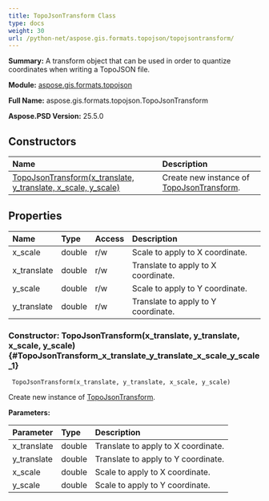 ```yaml
---
title: TopoJsonTransform Class
type: docs
weight: 30
url: /python-net/aspose.gis.formats.topojson/topojsontransform/
---
```


**Summary:** A transform object that can be used in order to quantize coordinates when writing a TopoJSON file.

**Module:** [aspose.gis.formats.topojson](/psd/python-net/aspose.gis.formats.topojson/)

**Full Name:** aspose.gis.formats.topojson.TopoJsonTransform

**Aspose.PSD Version:** 25.5.0

## **Constructors**
| **Name** | **Description** |
| :- | :- |
| [TopoJsonTransform(x_translate, y_translate, x_scale, y_scale)](#TopoJsonTransform_x_translate_y_translate_x_scale_y_scale_1) | Create new instance of [TopoJsonTransform](/psd/python-net/aspose.gis.formats.topojson/topojsontransform/). |
## **Properties**
| **Name** | **Type** | **Access** | **Description** |
| :- | :- | :- | :- |
| x_scale | double | r/w | Scale to apply to X coordinate. |
| x_translate | double | r/w | Translate to apply to X coordinate. |
| y_scale | double | r/w | Scale to apply to Y coordinate. |
| y_translate | double | r/w | Translate to apply to Y coordinate. |


### Constructor: TopoJsonTransform(x_translate, y_translate, x_scale, y_scale) {#TopoJsonTransform_x_translate_y_translate_x_scale_y_scale_1}


```
 TopoJsonTransform(x_translate, y_translate, x_scale, y_scale) 
```

Create new instance of [TopoJsonTransform](/psd/python-net/aspose.gis.formats.topojson/topojsontransform/).

**Parameters:**

| Parameter | Type | Description |
| :- | :- | :- |
| x_translate | double | Translate to apply to X coordinate. |
| y_translate | double | Translate to apply to Y coordinate. |
| x_scale | double | Scale to apply to X coordinate. |
| y_scale | double | Scale to apply to Y coordinate. |

